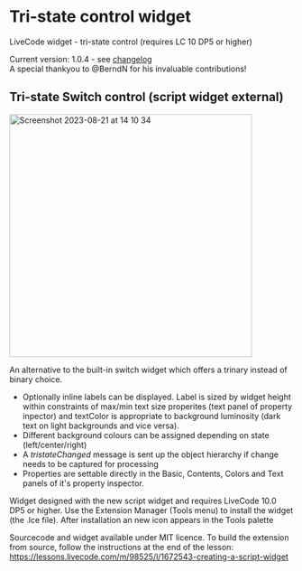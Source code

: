 # Tri-state control widget
LiveCode widget - tri-state control (requires LC 10 DP5 or higher)

Current version: 1.0.4 - see [changelog](/changelog.md)<br>
A special thankyou to @BerndN for his invaluable contributions!

## Tri-state Switch control (script widget external)
<img width="430" alt="Screenshot 2023-08-21 at 14 10 34" src="https://github.com/stam66/tristate/assets/5677273/90f57dee-e81e-4d0b-8625-794cf19a9d39">

An alternative to the built-in switch widget which offers a trinary instead of binary choice.
- Optionally inline labels can be displayed. Label is sized by widget height within constraints of max/min text size properites (text panel of property inpector) and textColor is appropriate to background luminosity (dark text on light backgrounds and vice versa).
- Different background colours can be assigned depending on state (left/center/right)
- A _tristateChanged_ message is sent up the object hierarchy if change needs to be captured for processing
- Properties are settable directly in the Basic, Contents, Colors and Text panels of it's property inspector.

Widget designed with the new script widget and requires LiveCode 10.0 DP5 or higher.
Use the Extension Manager (Tools menu) to install the widget (the .lce file). After installation an new icon appears in the Tools palette

Sourcecode and widget available under MIT licence.
To build the extension from source, follow the instructions at the end of the lesson: https://lessons.livecode.com/m/98525/l/1672543-creating-a-script-widget
